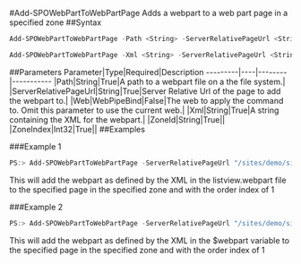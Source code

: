 #Add-SPOWebPartToWebPartPage
Adds a webpart to a web part page in a specified zone
##Syntax
```powershell
Add-SPOWebPartToWebPartPage -Path <String> -ServerRelativePageUrl <String> -ZoneId <String> -ZoneIndex <Int32> [-Web <WebPipeBind>]
```


```powershell
Add-SPOWebPartToWebPartPage -Xml <String> -ServerRelativePageUrl <String> -ZoneId <String> -ZoneIndex <Int32> [-Web <WebPipeBind>]
```


##Parameters
Parameter|Type|Required|Description
---------|----|--------|-----------
|Path|String|True|A path to a webpart file on a the file system.|
|ServerRelativePageUrl|String|True|Server Relative Url of the page to add the webpart to.|
|Web|WebPipeBind|False|The web to apply the command to. Omit this parameter to use the current web.|
|Xml|String|True|A string containing the XML for the webpart.|
|ZoneId|String|True||
|ZoneIndex|Int32|True||
##Examples

###Example 1
```powershell
PS:> Add-SPOWebPartToWebPartPage -ServerRelativePageUrl "/sites/demo/sitepages/home.aspx" -Path "c:\myfiles\listview.webpart" -ZoneId "Header" -ZoneIndex 1 
```
This will add the webpart as defined by the XML in the listview.webpart file to the specified page in the specified zone and with the order index of 1

###Example 2
```powershell
PS:> Add-SPOWebPartToWebPartPage -ServerRelativePageUrl "/sites/demo/sitepages/home.aspx" -XML $webpart -ZoneId "Header" -ZoneIndex 1 
```
This will add the webpart as defined by the XML in the $webpart variable to the specified page in the specified zone and with the order index of 1

